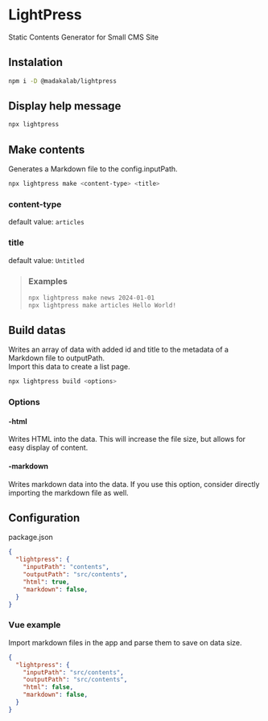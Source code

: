 # LightPress

Static Contents Generator for Small CMS Site

## Instalation

```bash
npm i -D @madakalab/lightpress
```

## Display help message

```bash
npx lightpress
```

## Make contents

Generates a Markdown file to the config.inputPath.

```bash
npx lightpress make <content-type> <title>
```

### content-type

default value: ```articles```

### title

default value: ```Untitled```

> ### Examples
>
> ```bash
> npx lightpress make news 2024-01-01
> npx lightpress make articles Hello World!
> ```

## Build datas

Writes an array of data with added id and title to the metadata of a Markdown file to outputPath.  
Import this data to create a list page.

```bash
npx lightpress build <options>
```

### Options

#### -html

Writes HTML into the data. This will increase the file size, but allows for easy display of content.

#### -markdown

Writes markdown data into the data. If you use this option, consider directly importing the markdown file as well.

## Configuration

package.json

```json
{
  "lightpress": {
    "inputPath": "contents",
    "outputPath": "src/contents",
    "html": true,
    "markdown": false,
  }
}
```

### Vue example

Import markdown files in the app and parse them to save on data size.

```json
{
  "lightpress": {
    "inputPath": "src/contents",
    "outputPath": "src/contents",
    "html": false,
    "markdown": false,
  }
}
```
